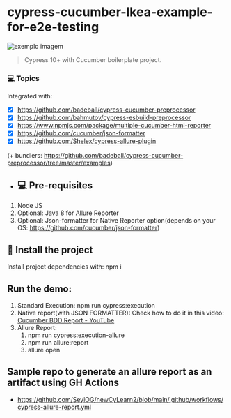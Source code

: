 # cypress-cucumber-Ikea-example-for-e2e-testing

<img src="https://media-exp1.licdn.com/dms/image/C4E0BAQF1dg2KtKFdPg/company-logo_200_200/0/1626295436859?e=2159024400&v=beta&t=Ib_T9PXXQxkHRKnj3Oe65EKuR6EAh01IgAA6IGvU0FY" alt="exemplo imagem">

> Cypress 10+ with Cucumber boilerplate project.

### 💻 Topics

Integrated with:

- [x] https://github.com/badeball/cypress-cucumber-preprocessor
- [x] https://github.com/bahmutov/cypress-esbuild-preprocessor
- [x] https://www.npmjs.com/package/multiple-cucumber-html-reporter
- [x] https://github.com/cucumber/json-formatter
- [x] https://github.com/Shelex/cypress-allure-plugin

(+ bundlers: https://github.com/badeball/cypress-cucumber-preprocessor/tree/master/examples)

- ## 💻 Pre-requisites

1. Node JS
2. Optional: Java 8 for Allure Reporter
3. Optional: Json-formatter for Native Reporter option(depends on your OS: https://github.com/cucumber/json-formatter)

## 🚀 Install the project

Install project dependencies with: npm i

## Run the demo:

1. Standard Execution: npm run cypress:execution
2. Native report(with JSON FORMATTER): Check how to do it in this video: [Cucumber BDD Report - YouTube](https://www.youtube.com/watch?v=5AGXK9cL2fs&t=2s&ab_channel=JoanMedia)
3. Allure Report: 
   1. npm run cypress:execution-allure
   2. npm run allure:report
   3. allure open
 


##  Sample repo to generate an allure report as an artifact using GH Actions

* https://github.com/SeyiOG/newCyLearn2/blob/main/.github/workflows/cypress-allure-report.yml
